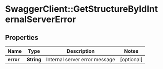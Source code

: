 # SwaggerClient::GetStructureByIdInternalServerError

## Properties
Name | Type | Description | Notes
------------ | ------------- | ------------- | -------------
**error** | **String** | Internal server error message | [optional] 


